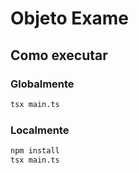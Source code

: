 # Objeto Exame
## Como executar

### Globalmente
```bash
tsx main.ts
```
### Localmente
```bash
npm install
tsx main.ts
```